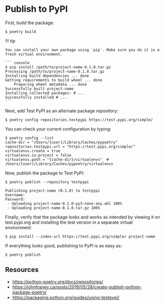 # Publish to PyPI

First, build the package:

``` console
$ poetry build
```

!!! tip

    You can install your own package using `pip`. Make sure you do it in a fresh virtual environment.

    ``` console
    $ pip install /path/to/project-name-0.1.0.tar.gz
    Processing /path/to/project-name-0.1.0.tar.gz
    Installing build dependencies ... done
    Getting requirements to build wheel ... done
        Preparing wheel metadata ... done
    Successfully built project-name
    Installing collected packages: # ...
    Successfully installed # ...
    ```

Next, add Test PyPI as an alternate package repository:

``` console
$ poetry config repositories.testpypi https://test.pypi.org/simple/
```

You can check your current configuration by typing:

``` console
$ poetry config --list
cache-dir = "/Users/[user]/Library/Caches/pypoetry"
repositories.testpypi.url = "https://test.pypi.org/simple/"
virtualenvs.create = true
virtualenvs.in-project = false
virtualenvs.path = "{cache-dir}/virtualenvs"  # /Users/[user]/Library/Caches/pypoetry/virtualenvs
```

Now, publish the package to Test PyPI:

``` console
$ poetry publish --repository testpypi

Publishing project-name (0.1.0) to testpypi
Username:
Password:
 - Uploading project-name-0.1.0-py3-none-any.whl 100%
 - Uploading project-name-0.1.0.tar.gz 100%
```

Finally, verify that the package looks and works as intended by viewing it on test.pypi.org and installing the test version in a separate virtual environment:

``` console
$ pip install --index-url https://test.pypi.org/simple/ project-name
```

If everything looks good, publishing to PyPI is as easy as:

``` console
$ poetry publish
```

## Resources

+ <https://python-poetry.org/docs/repositories/>
+ <https://johnfraney.ca/posts/2019/05/28/create-publish-python-package-poetry/>
+ <https://packaging.python.org/guides/using-testpypi/>

